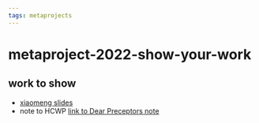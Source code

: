 ```yaml
---
tags: metaprojects
---
```


# metaproject-2022-show-your-work




## work to show
* [xiaomeng slides](https://bokcenter.slack.com/archives/C021X8191EG/p1635902297007400)
* note to HCWP [link to Dear Preceptors note](https://hackmd.io/HGlgFHLNTsilTsOj418Xzg)
